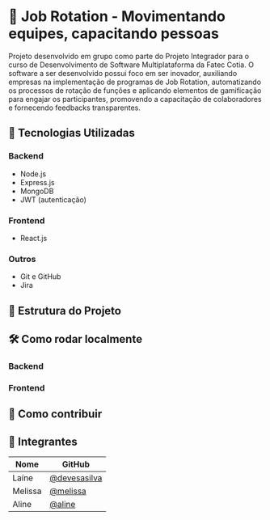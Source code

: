 # 🔁 Job Rotation - Movimentando equipes, capacitando pessoas

Projeto desenvolvido em grupo como parte do Projeto Integrador para o curso de Desenvolvimento de Software Multiplataforma da Fatec Cotia. O software a ser desenvolvido possui foco em  ser inovador, auxiliando empresas na implementação de programas de Job Rotation, automatizando os processos de rotação de funções e aplicando elementos de gamificação para engajar os participantes, promovendo a capacitação de colaboradores e fornecendo feedbacks transparentes.

## 🚀 Tecnologias Utilizadas

### Backend
- Node.js
- Express.js
- MongoDB
- JWT (autenticação)

### Frontend
- React.js

### Outros
- Git e GitHub
- Jira

## 📁 Estrutura do Projeto

## 🛠️ Como rodar localmente
### Backend

### Frontend
## 🌱 Como contribuir

## 👥 Integrantes
| Nome     | GitHub |
|----------|----------------------------------------|
| Laíne    | [@devesasilva](https://github.com/devesasilva)     |
| Melissa  | [@melissa](https://github.com/melissa)   |
| Aline    | [@aline](https://github.com/aline) |
